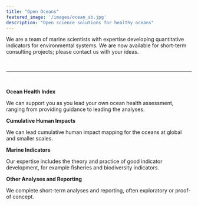 ```yaml
---
title: "Open Oceans"
featured_image: '/images/ocean_sb.jpg'
description: "Open science solutions for healthy oceans"
---
```

We are a team of marine scientists with expertise developing quantitative indicators for environmental systems. We are now available for short-term consulting projects; please contact us with your ideas.   

<br>

----

<br>

**Ocean Health Index**

We can support you as you lead your own ocean health assessment, ranging from providing guidance to leading the analyses.

**Cumulative Human Impacts**

We can lead cumulative human impact mapping for the oceans at global and smaller scales.

**Marine Indicators** 

Our expertise includes the theory and practice of good indicator development, for example fisheries and biodiversity indicators.

**Other Analyses and Reporting**

We complete short-term analyses and reporting, often exploratory or proof-of concept.


